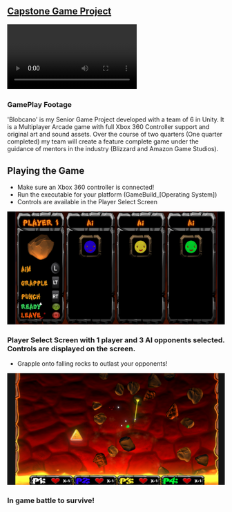 ## [Capstone Game Project](https://github.com/HungryAdi/Coursework/tree/master/CapstoneGameProject)

![Title Screen](Media/blobcano_gameplay_784.mp4)
### GamePlay Footage

'Blobcano' is my Senior Game Project developed with a team of 6 in Unity. It is a Multiplayer Arcade game with full Xbox 360 Controller support and original art and sound assets. Over the course of two quarters (One quarter completed) my team will create a feature complete game under the guidance of mentors in the industry (Blizzard and Amazon Game Studios).

## Playing the Game
* Make sure an Xbox 360 controller is connected!
* Run the executable for your platform (GameBuild_[Operating System])
* Controls are available in the Player Select Screen

![Player Select Screen](Media/CharacterSelect.png)
### Player Select Screen with 1 player and 3 AI opponents selected. Controls are displayed on the screen.

* Grapple onto falling rocks to outlast your opponents!

![In Game](Media/InGame.png)
### In game battle to survive!



